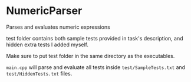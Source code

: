 # NumericParser
Parses and evaluates numeric expressions

test folder contains both sample tests provided in task's description, and hidden extra tests I added myself.

Make sure to put test folder in the same directory as the executables.

`main.cpp` will parse and evaluate all tests inside `test/SampleTests.txt` and `test/HiddenTests.txt` files.
